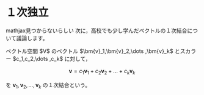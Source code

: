# １次独立

mathjax見つからないらしい
次に，高校でも少し学んだベクトルの１次結合について議論します。

<div class="def">
<p>
ベクトル空間 $V$ のベクトル $\bm{v}_1,\bm{v}_2,\dots ,\bm{v}_k$ とスカラー $c_1,c_2,\dots ,c_k$ に対して，

$$
\bm{v}=c_1\bm{v}_1+c_2\bm{v}_2+\dots +c_k\bm{v}_k
$$

を $\bm{v}_1,\bm{v}_2,\dots ,\bm{v}_k$ の１次結合という。
</p>
</div>

